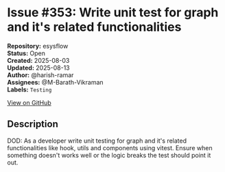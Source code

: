 # Issue #353: Write unit test for graph and it's related functionalities

**Repository:** esysflow  
**Status:** Open  
**Created:** 2025-08-03  
**Updated:** 2025-08-13  
**Author:** @harish-ramar  
**Assignees:** @M-Barath-Vikraman  
**Labels:** `Testing`  

[View on GitHub](https://github.com/Simtestlab/esysflow/issues/353)

## Description

DOD: As a developer write unit testing for graph and it's related functionalities like hook, utils and components using vitest. Ensure when something doesn't works well or the logic breaks the test should point it out.